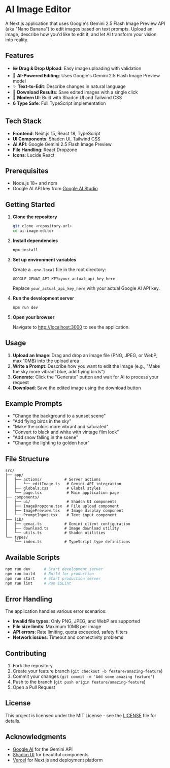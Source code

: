 # AI Image Editor

A Next.js application that uses Google's Gemini 2.5 Flash Image Preview API (aka "Nano Banana") to edit images based on text prompts. Upload an image, describe how you'd like to edit it, and let AI transform your vision into reality.

## Features

- 🖼️ **Drag & Drop Upload**: Easy image uploading with validation
- 🎨 **AI-Powered Editing**: Uses Google's Gemini 2.5 Flash Image Preview model
- ✨ **Text-to-Edit**: Describe changes in natural language
- 💾 **Download Results**: Save edited images with a single click
- 🎯 **Modern UI**: Built with Shadcn UI and Tailwind CSS
- 🔒 **Type Safe**: Full TypeScript implementation

## Tech Stack

- **Frontend**: Next.js 15, React 18, TypeScript
- **UI Components**: Shadcn UI, Tailwind CSS
- **AI API**: Google Gemini 2.5 Flash Image Preview
- **File Handling**: React Dropzone
- **Icons**: Lucide React

## Prerequisites

- Node.js 18+ and npm
- Google AI API key from [Google AI Studio](https://aistudio.google.com/apikey)

## Getting Started

1. **Clone the repository**
   ```bash
   git clone <repository-url>
   cd ai-image-editor
   ```

2. **Install dependencies**
   ```bash
   npm install
   ```

3. **Set up environment variables**
   
   Create a `.env.local` file in the root directory:
   ```env
   GOOGLE_GENAI_API_KEY=your_actual_api_key_here
   ```
   
   Replace `your_actual_api_key_here` with your actual Google AI API key.

4. **Run the development server**
   ```bash
   npm run dev
   ```

5. **Open your browser**
   
   Navigate to [http://localhost:3000](http://localhost:3000) to see the application.

## Usage

1. **Upload an Image**: Drag and drop an image file (PNG, JPEG, or WebP, max 10MB) into the upload area
2. **Write a Prompt**: Describe how you want to edit the image (e.g., "Make the sky more vibrant blue, add flying birds")
3. **Generate**: Click the "Generate" button and wait for AI to process your request
4. **Download**: Save the edited image using the download button

## Example Prompts

- "Change the background to a sunset scene"
- "Add flying birds in the sky"
- "Make the colors more vibrant and saturated"
- "Convert to black and white with vintage film look"
- "Add snow falling in the scene"
- "Change the lighting to golden hour"

## File Structure

```
src/
├── app/
│   ├── actions/          # Server actions
│   │   └── editImage.ts   # Gemini API integration
│   ├── globals.css        # Global styles
│   └── page.tsx           # Main application page
├── components/
│   ├── ui/                # Shadcn UI components
│   ├── ImageDropzone.tsx  # File upload component
│   ├── ImagePreview.tsx   # Image display component
│   └── PromptInput.tsx    # Text input component
├── lib/
│   ├── genai.ts          # Gemini client configuration
│   ├── download.ts       # Image download utility
│   └── utils.ts          # Shadcn utilities
└── types/
    └── index.ts          # TypeScript type definitions
```

## Available Scripts

```bash
npm run dev      # Start development server
npm run build    # Build for production
npm run start    # Start production server
npm run lint     # Run ESLint
```

## Error Handling

The application handles various error scenarios:

- **Invalid file types**: Only PNG, JPEG, and WebP are supported
- **File size limits**: Maximum 10MB per image
- **API errors**: Rate limiting, quota exceeded, safety filters
- **Network issues**: Timeout and connectivity problems

## Contributing

1. Fork the repository
2. Create your feature branch (`git checkout -b feature/amazing-feature`)
3. Commit your changes (`git commit -m 'Add some amazing feature'`)
4. Push to the branch (`git push origin feature/amazing-feature`)
5. Open a Pull Request

## License

This project is licensed under the MIT License - see the [LICENSE](LICENSE) file for details.

## Acknowledgments

- [Google AI](https://ai.google.dev/) for the Gemini API
- [Shadcn UI](https://ui.shadcn.com/) for beautiful components
- [Vercel](https://vercel.com/) for Next.js and deployment platform
